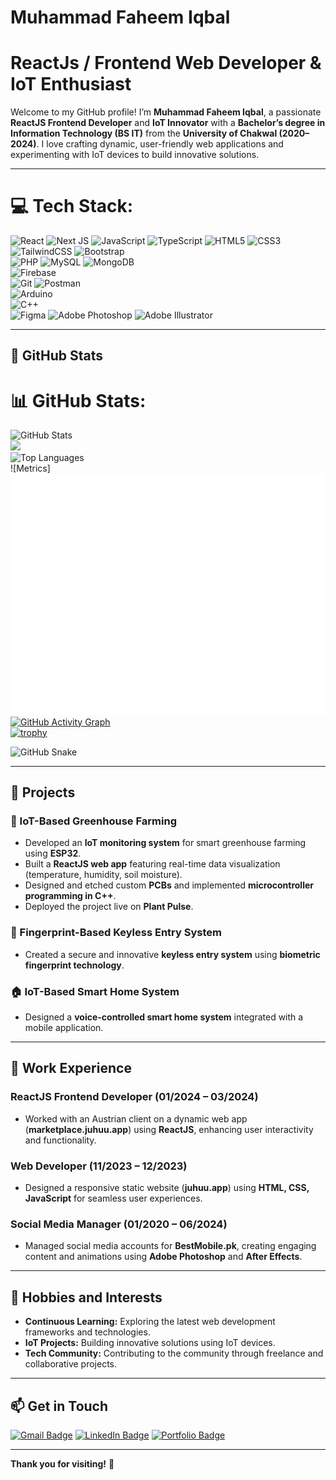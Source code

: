 # **Muhammad Faheem Iqbal**

# ReactJs / Frontend Web Developer & IoT Enthusiast

Welcome to my GitHub profile! I’m **Muhammad Faheem Iqbal**, a passionate **ReactJS Frontend Developer** and **IoT Innovator** with a **Bachelor’s degree in Information Technology (BS IT)** from the **University of Chakwal (2020–2024)**. I love crafting dynamic, user-friendly web applications and experimenting with IoT devices to build innovative solutions.

---

# 💻 Tech Stack:
![React](https://img.shields.io/badge/react-%2361DAFB.svg?style=for-the-badge&logo=react&logoColor=white) 
![Next JS](https://img.shields.io/badge/Next.js-%23000000.svg?style=for-the-badge&logo=nextdotjs&logoColor=white) 
![JavaScript](https://img.shields.io/badge/javascript-%23F7DF1E.svg?style=for-the-badge&logo=javascript&logoColor=black) 
![TypeScript](https://img.shields.io/badge/typescript-%233178C6.svg?style=for-the-badge&logo=typescript&logoColor=white) 
![HTML5](https://img.shields.io/badge/html5-%23E34F26.svg?style=for-the-badge&logo=html5&logoColor=white) 
![CSS3](https://img.shields.io/badge/css3-%231572B6.svg?style=for-the-badge&logo=css3&logoColor=white) 
![TailwindCSS](https://img.shields.io/badge/tailwindcss-%2306B6D4.svg?style=for-the-badge&logo=tailwindcss&logoColor=white) 
![Bootstrap](https://img.shields.io/badge/bootstrap-%237952B3.svg?style=for-the-badge&logo=bootstrap&logoColor=white)  
![PHP](https://img.shields.io/badge/php-%23777BB4.svg?style=for-the-badge&logo=php&logoColor=white) 
![MySQL](https://img.shields.io/badge/mysql-%234479A1.svg?style=for-the-badge&logo=mysql&logoColor=white) 
![MongoDB](https://img.shields.io/badge/mongodb-%234EA94B.svg?style=for-the-badge&logo=mongodb&logoColor=white)  
![Firebase](https://img.shields.io/badge/firebase-%23FFCA28.svg?style=for-the-badge&logo=firebase&logoColor=black)  
![Git](https://img.shields.io/badge/git-%23F05033.svg?style=for-the-badge&logo=git&logoColor=white) 
![Postman](https://img.shields.io/badge/Postman-%23FF6C37.svg?style=for-the-badge&logo=postman&logoColor=white)  
![Arduino](https://img.shields.io/badge/arduino-%2300979D.svg?style=for-the-badge&logo=arduino&logoColor=white)  
![C++](https://img.shields.io/badge/C++-%2300599C.svg?style=for-the-badge&logo=cplusplus&logoColor=white)  
![Figma](https://img.shields.io/badge/Figma-%23F24E1E.svg?style=for-the-badge&logo=figma&logoColor=white) 
![Adobe Photoshop](https://img.shields.io/badge/Adobe%20Photoshop-%2300C4CC.svg?style=for-the-badge&logo=adobephotoshop&logoColor=white) 
![Adobe Illustrator](https://img.shields.io/badge/Adobe%20Illustrator-%23FF9A00.svg?style=for-the-badge&logo=adobeillustrator&logoColor=white)


---

## 🌟 **GitHub Stats**
# 📊 GitHub Stats:
![GitHub Stats](https://github-readme-stats.vercel.app/api?username=faheem506pk&theme=dark&hide_border=false&include_all_commits=true&count_private=true)<br/>
![](https://github-readme-streak-stats.herokuapp.com/?user=faheem506pk&theme=dark&hide_border=false)<br/>
  ![Top Languages](https://github-readme-stats.vercel.app/api/top-langs/?username=faheem506pk&theme=dark&hide_border=false&include_all_commits=true&count_private=true&layout=compact)<br/>
  ![Metrics]![Metrics](https://github.com/faheem506pk/faheem506pk/blob/main/github-metrics.svg)<br/>
  [![GitHub Activity Graph](https://github-readme-activity-graph.vercel.app/graph?username=faheem506pk&theme=github-dark)](https://github.com/ashutosh00710/github-readme-activity-graph)<br/>
[![trophy](https://github-profile-trophy.vercel.app/?username=faheem506pk&theme=darkhub)](https://github.com/ryo-ma/github-profile-trophy)<br/>

  ![GitHub Snake](https://github.com/faheem506pk/faheem506pk/blob/output/github-contribution-grid-snake.svg)<br/>






---


## 🚀 **Projects**

### **🌱 IoT-Based Greenhouse Farming**

- Developed an **IoT monitoring system** for smart greenhouse farming using **ESP32**.
- Built a **ReactJS web app** featuring real-time data visualization (temperature, humidity, soil moisture).
- Designed and etched custom **PCBs** and implemented **microcontroller programming in C++**.
- Deployed the project live on **Plant Pulse**.

### **🔑 Fingerprint-Based Keyless Entry System**

- Created a secure and innovative **keyless entry system** using **biometric fingerprint technology**.

### **🏠 IoT-Based Smart Home System**

- Designed a **voice-controlled smart home system** integrated with a mobile application.

---

## 💼 **Work Experience**

### **ReactJS Frontend Developer** (01/2024 – 03/2024)

- Worked with an Austrian client on a dynamic web app (**marketplace.juhuu.app**) using **ReactJS**, enhancing user interactivity and functionality.

### **Web Developer** (11/2023 – 12/2023)

- Designed a responsive static website (**juhuu.app**) using **HTML, CSS, JavaScript** for seamless user experiences.

### **Social Media Manager** (01/2020 – 06/2024)

- Managed social media accounts for **BestMobile.pk**, creating engaging content and animations using **Adobe Photoshop** and **After Effects**.

---

## 🌱 **Hobbies and Interests**

- **Continuous Learning:** Exploring the latest web development frameworks and technologies.
- **IoT Projects:** Building innovative solutions using IoT devices.
- **Tech Community:** Contributing to the community through freelance and collaborative projects.

---

## 📫 **Get in Touch**



[![Gmail Badge](https://img.shields.io/badge/Gmail-D14836?style=for-the-badge&logo=gmail&logoColor=white)](mailto:Faheemiqbalm@gmail.com)
[![LinkedIn Badge](https://img.shields.io/badge/LinkedIn-0077B5?style=for-the-badge&logo=linkedin&logoColor=white)](https://linkedin.com/in/faheem506pk)
[![Portfolio Badge](https://img.shields.io/badge/Portfolio-24292e?style=for-the-badge&logo=github&logoColor=white)](https://github.com/faheem506pk)


---

**Thank you for visiting!** 🚀
